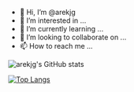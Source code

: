 - 👋 Hi, I’m @arekjg
- 👀 I’m interested in ...
- 🌱 I’m currently learning ...
- 💞️ I’m looking to collaborate on ...
- 📫 How to reach me ...

<!---
arekjg/arekjg is a ✨ special ✨ repository because its `README.md` (this file) appears on your GitHub profile.
You can click the Preview link to take a look at your changes.
--->


![arekjg's GitHub stats](https://github-readme-stats.vercel.app/api?username=arekjg&count_private=true&theme=dark&hide=stars,prs,issues,contribs&custom_title=My%20Github%20Stats)
  
[![Top Langs](https://github-readme-stats.vercel.app/api/top-langs/?username=arekjg&theme=dark&layout=compact)](https://github.com/arekjg/github-readme-stats)
